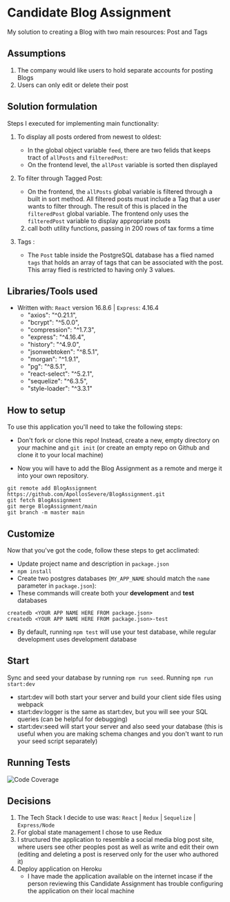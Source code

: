 # Candidate Blog Assignment

My solution to creating a Blog with two main resources: Post and Tags

## Assumptions

1. The company would like users to hold separate accounts for posting Blogs
2. Users can only edit or delete their post

## Solution formulation

Steps I executed for implementing main functionality:

1. To display all posts ordered from newest to oldest:

   - In the global object variable `feed`, there are two felids that keeps tract of `allPosts` and `filteredPost`:
   - On the frontend level, the `allPost` variable is sorted then displayed

2. To filter through Tagged Post:
   - On the frontend, the `allPosts` global variable is filtered through a built in sort method. All filtered posts must include a Tag that a user wants to filter through. The result of this is placed in the `filteredPost` global variable.
     The frontend only uses the `filteredPost` variable to display appropriate posts
   2. call both utility functions, passing in 200 rows of tax forms a time
3. Tags :
   - The `Post` table inside the PostgreSQL database has a flied named `tags` that holds an array of tags that can be associated with the post. This array flied is restricted to having only 3 values.

## Libraries/Tools used

- Written with: `React` version 16.8.6 | `Express`: 4.16.4
  - "axios": "^0.21.1",
  - "bcrypt": "^5.0.0",
  - "compression": "^1.7.3",
  - "express": "^4.16.4",
  - "history": "^4.9.0",
  - "jsonwebtoken": "^8.5.1",
  - "morgan": "^1.9.1",
  - "pg": "^8.5.1",
  - "react-select": "^5.2.1",
  - "sequelize": "^6.3.5",
  - "style-loader": "^3.3.1"

## How to setup

To use this application you'll need to take the following steps:

- Don't fork or clone this repo! Instead, create a new, empty
  directory on your machine and `git init` (or create an empty repo on
  Github and clone it to your local machine)

- Now you will have to add the Blog Assignment as a remote and merge it into your own repository.

```
git remote add BlogAssignment https://github.com/ApollosSevere/BlogAssignment.git
git fetch BlogAssignment
git merge BlogAssignment/main
git branch -m master main
```

## Customize

Now that you've got the code, follow these steps to get acclimated:

- Update project name and description in `package.json`
- `npm install`
- Create two postgres databases (`MY_APP_NAME` should match the `name`
  parameter in `package.json`):
- These commands will create both your **development** and **test** databases

```
createdb <YOUR APP NAME HERE FROM package.json>
createdb <YOUR APP NAME HERE FROM package.json>-test
```

- By default, running `npm test` will use your test database, while
  regular development uses development database

## Start

Sync and seed your database by running `npm run seed`. Running `npm run start:dev`

- start:dev will both start your server and build your client side files using webpack
- start:dev:logger is the same as start:dev, but you will see your SQL queries (can be helpful for debugging)
- start:dev:seed will start your server and also seed your database (this is useful when you are making schema changes and you don't want to run your seed script separately)

## Running Tests

![Code Coverage](https://user-images.githubusercontent.com/55603364/146621421-feca58fa-6256-4a5d-8cc3-c8f4abe6f875.jpeg)

## Decisions

1. The Tech Stack I decide to use was: `React` | `Redux` | `Sequelize` | `Express/Node`
2. For global state management I chose to use Redux
3. I structured the application to resemble a social media blog post site, where users see other peoples post as well as write and edit their own (editing and deleting a post is reserved only for the user who authored it)
4. Deploy application on Heroku
   - I have made the application available on the internet incase if the person reviewing this Candidate Assignment has trouble configuring the application on their local machine
